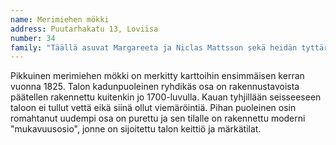 ```yaml
---
name: Merimiehen mökki
address: Puutarhakatu 13, Loviisa
number: 34
family: "Täällä asuvat Margareeta ja Niclas Mattsson sekä heidän tyttäret Lotta, Anna ja Lina. Perhe osti Merimiehenmökin tontin 2008 ja rakensi siihen saunan ja pienen huoneen, missä oli tarkoitus asua sillä aikaa, kun Merimiehen mökkiä kunnostettiin. Siihen aikaan molemmat vanhemmat olivat töissä Helsingissä ja Merimiehen mökki oli kesä- ja viikonloppukoti.\nHieman myöhemmin perhe päätti muuttaa pysyvästi Loviisaan. Korjaustyöt veivät kuitenkin sen verran aikaa että perhe osti asunnon kerrostalosta.\n– Tuntuu siltä että olen vähintään 50 kertaa todennut, että kohta voimme muuttaa taloon, sanoo Margareeta ja nauraa. Olen kiinnostunut perinteisistä korjaustavoista, kuten saven käytöstä seinien kunnostuksessa, ja ne vaativat yleensä aikaa.\nPerhe toivoo silti että Merimiehen mökki on muuttovalmis syksyn aikana. Muutamat kattolistat puuttuvat ja sähkötöitä pitää vielä tehdä.\nMargareetalle peruskorjaustyöt ovat rakas harrastus. Muuten perhettä kiinnostaa jalkapallo, koska isä Niclas on valmentaja ja kaikki kolme tytärtä pelaavat futista FC Loviisassa."
---
```

Pikkuinen merimiehen mökki on merkitty karttoihin ensimmäisen kerran vuonna 1825. Talon kadunpuoleinen ryhdikäs osa on rakennustavoista päätellen rakennettu kuitenkin jo 1700-luvulla. Kauan tyhjillään seisseeseen taloon ei tullut vettä eikä siinä ollut viemäröintiä. Pihan puoleinen osin romahtanut uudempi osa on purettu ja sen tilalle on rakennettu moderni "mukavuusosio", jonne on sijoitettu talon keittiö ja märkätilat.
